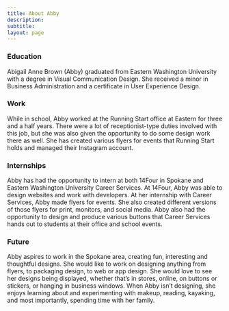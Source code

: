 ```yaml
---
title: About Abby
description:
subtitle:
layout: page
---
```


### Education

Abigail Anne Brown (Abby) graduated from Eastern Washington University with a degree in Visual Communication Design. She received a minor in Business Administration and a certificate in User Experience Design. 

### Work

While in school, Abby worked at the Running Start office at Eastern for three and a half years. There were a lot of receptionist-type duties involved with this job, but she was also given the opportunity to do some design work there as well. She has created various flyers for events that Running Start holds and managed their Instagram account. 

### Internships

Abby has had the opportunity to intern at both 14Four in Spokane and Eastern Washington University Career Services. At 14Four, Abby was able to design websites and work with developers. At her internship with Career Services, Abby made flyers for events. She also created different versions of those flyers for print, monitors, and social media. Abby also had the opportunity to design and produce various buttons that Career Services hands out to students at their office and school events. 

### Future

Abby aspires to work in the Spokane area, creating fun, interesting and thoughtful designs. She would like to work on designing anything from flyers, to packaging design, to web or app design. She would love to see her designs being displayed, whether that’s in stores, online, on buttons or stickers, or hanging in business windows. When Abby isn’t designing, she enjoys learning about and experimenting with makeup, reading, kayaking, and most importantly, spending time with her family. 